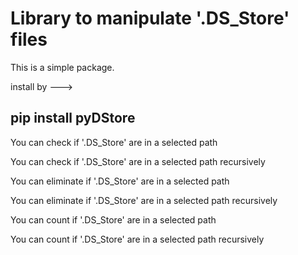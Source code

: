 # Library to manipulate '.DS_Store' files

This is a simple package. 

install by --->

## pip install pyDStore

You can check if '.DS_Store' are in a selected path

You can check if '.DS_Store' are in a selected path recursively

You can eliminate if '.DS_Store' are in a selected path

You can eliminate if '.DS_Store' are in a selected path recursively

You can count if '.DS_Store' are in a selected path

You can count if '.DS_Store' are in a selected path recursively
